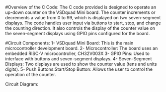 #Overview of the C Code:
The C code provided is designed to operate an up-down counter on the VSDquad Mini board. The counter increments or decrements a value from 0 to 99, which is displayed on two seven-segment displays. The code handles user input via buttons to start, stop, and change the counting direction. It also controls the display of the counter value on the seven-segment displays using GPIO pins configured for the board.

#Circuit Components:
1- VSDquad Mini Board: This is the main microcontroller development board.
2- Microcontroller: The board uses an embedded RISC-V microcontroller, CH32V003X
3- GPIO Pins: Used to interface with buttons and seven-segment displays.
4- Seven-Segment Displays: Two displays are used to show the counter value (tens and units digits).
5- Push Buttons:Start/Stop Button: Allows the user to control the operation of the counter.

Circuit Diagram:



